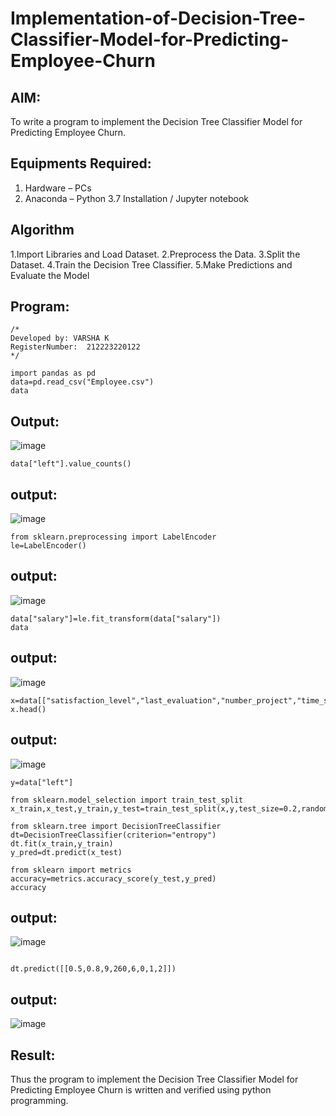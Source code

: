 # Implementation-of-Decision-Tree-Classifier-Model-for-Predicting-Employee-Churn

## AIM:
To write a program to implement the Decision Tree Classifier Model for Predicting Employee Churn.

## Equipments Required:
1. Hardware – PCs
2. Anaconda – Python 3.7 Installation / Jupyter notebook

## Algorithm
1.Import Libraries and Load Dataset.
2.Preprocess the Data.
3.Split the Dataset.
4.Train the Decision Tree Classifier.
5.Make Predictions and Evaluate the Model

## Program:
```
/*
Developed by: VARSHA K 
RegisterNumber:  212223220122
*/
```
```
import pandas as pd
data=pd.read_csv("Employee.csv")
data
```
## Output:
![image](https://github.com/user-attachments/assets/ff6b646b-d8a6-45c2-aa72-a30dadd9f877)

```
data["left"].value_counts()
```
## output:
![image](https://github.com/user-attachments/assets/c1d7df81-d023-4b46-99f4-2268fa66c75e)
```
from sklearn.preprocessing import LabelEncoder
le=LabelEncoder()

```
## output:
![image](https://github.com/user-attachments/assets/2df1f2ca-5574-4e5a-b682-7300b2e8bdf5)
```
data["salary"]=le.fit_transform(data["salary"])
data
```
## output:
![image](https://github.com/user-attachments/assets/2ae5d757-c569-4efe-a5bd-d47424e2cce4)
```
x=data[["satisfaction_level","last_evaluation","number_project","time_spend_company"]]
x.head()
```
## output:

![image](https://github.com/user-attachments/assets/92aa602d-cde9-4533-b9ae-59ed605f33bc)

```
y=data["left"]
```
```
from sklearn.model_selection import train_test_split
x_train,x_test,y_train,y_test=train_test_split(x,y,test_size=0.2,random_state=100)
```
```
from sklearn.tree import DecisionTreeClassifier
dt=DecisionTreeClassifier(criterion="entropy")
dt.fit(x_train,y_train)
y_pred=dt.predict(x_test)
```
```
from sklearn import metrics
accuracy=metrics.accuracy_score(y_test,y_pred)
accuracy
```
## output:
![image](https://github.com/user-attachments/assets/44247d72-479e-4915-93e3-bcb3dc83b395)

```

dt.predict([[0.5,0.8,9,260,6,0,1,2]])
```
## output:
![image](https://github.com/user-attachments/assets/b30bcf9c-4a50-4c50-b1f1-64e2aa691ce4)

## Result:
Thus the program to implement the  Decision Tree Classifier Model for Predicting Employee Churn is written and verified using python programming.
